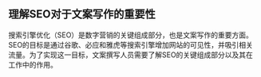 ## 理解SEO对于文案写作的重要性

搜索引擎优化（SEO）是数字营销的关键组成部分，也是文案写作的重要方面。SEO的目标是通过谷歌、必应和雅虎等搜索引擎增加网站的可见性，并吸引相关流量。为了实现这一目标，文案撰写人员需要了解SEO的关键组成部分以及其在工作中的作用。
